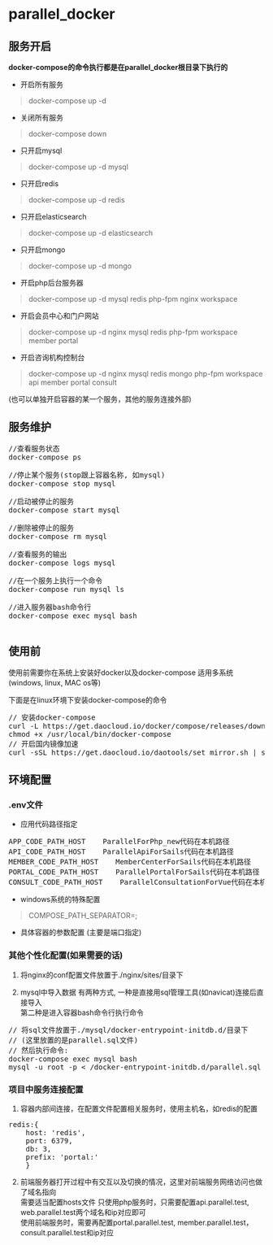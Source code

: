 # parallel_docker


## 服务开启

**docker-compose的命令执行都是在parallel_docker根目录下执行的**

+ 开启所有服务
> docker-compose up -d

+ 关闭所有服务
> docker-compose down

+ 只开启mysql
> docker-compose up -d mysql

+ 只开启redis
> docker-compose up -d redis

+ 只开启elasticsearch
> docker-compose up -d elasticsearch

+ 只开启mongo
> docker-compose up -d mongo
 
+ 开启php后台服务器
> docker-compose up -d mysql redis php-fpm nginx workspace

+ 开启会员中心和门户网站
> docker-compose up -d nginx mysql redis php-fpm workspace member portal

+ 开启咨询机构控制台
> docker-compose up -d nginx mysql redis mongo php-fpm workspace api member portal consult

(也可以单独开启容器的某一个服务，其他的服务连接外部)

## 服务维护

<pre>
//查看服务状态
docker-compose ps

//停止某个服务(stop跟上容器名称, 如mysql)
docker-compose stop mysql

//启动被停止的服务
docker-compose start mysql

//删除被停止的服务
docker-compose rm mysql

//查看服务的输出
docker-compose logs mysql

//在一个服务上执行一个命令
docker-compose run mysql ls

//进入服务器bash命令行
docker-compose exec mysql bash

</pre>


## 使用前

使用前需要你在系统上安装好docker以及docker-compose
适用多系统 (windows, linux, MAC os等)

下面是在linux环境下安装docker-compose的命令
<pre>
// 安装docker-compose
curl -L https://get.daocloud.io/docker/compose/releases/download/1.13.0/docker-compose-`uname -s`-`uname -m` > /usr/local/bin/docker-compose
chmod +x /usr/local/bin/docker-compose
// 开启国内镜像加速
curl -sSL https://get.daocloud.io/daotools/set_mirror.sh | sh -s http://1f637783.m.daocloud.io
</pre>


## 环境配置

### .env文件

+ 应用代码路径指定
<pre>
APP_CODE_PATH_HOST    ParallelForPhp_new代码在本机路径
API_CODE_PATH_HOST    ParallelApiForSails代码在本机路径
MEMBER_CODE_PATH_HOST    MemberCenterForSails代码在本机路径
PORTAL_CODE_PATH_HOST    ParallelPortalForSails代码在本机路径
CONSULT_CODE_PATH_HOST    ParallelConsultationForVue代码在本机路径
</pre>

+ windows系统的特殊配置
> COMPOSE_PATH_SEPARATOR=;

+ 具体容器的参数配置 (主要是端口指定)

### 其他个性化配置(如果需要的话)

1. 将nginx的conf配置文件放置于./nginx/sites/目录下

2. mysql中导入数据
有两种方式, 一种是直接用sql管理工具(如navicat)连接后直接导入  
第二种是进入容器bash命令行执行命令  
<pre>
// 将sql文件放置于./mysql/docker-entrypoint-initdb.d/目录下  
// (这里放置的是parallel.sql文件)  
// 然后执行命令:
docker-compose exec mysql bash  
mysql -u root -p < /docker-entrypoint-initdb.d/parallel.sql  
</pre>

### 项目中服务连接配置

1. 容器内部间连接，在配置文件配置相关服务时，使用主机名，如redis的配置
<pre>
redis:{
    host: 'redis',
    port: 6379,
    db: 3,
    prefix: 'portal:'
    }   
</pre>

2. 前端服务器打开过程中有交互以及切换的情况，这里对前端服务网络访问也做了域名指向  
需要适当配置hosts文件
只使用php服务时，只需要配置api.parallel.test, web.parallel.test两个域名和ip对应即可  
使用前端服务时，需要再配置portal.parallel.test, member.parallel.test，consult.parallel.test和ip对应

